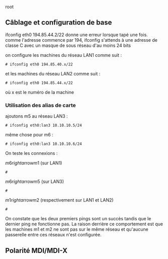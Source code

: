 root

## Câblage et configuration de base

ifconfig eth0 194.85.44.2/22 donne une erreur lorsque tapé une fois. comme l'adresse commence par 194, ifconfig s'attends à une adresse de classe C avec un masque de sous réseau d'au moins 24 bits

on configure les machines du réseau LAN1 comme suit :
```
# ifconfig eth0 194.85.40.x/22
```
et les machines du réseau LAN2 comme suit :
```
# ifconfig eth0 194.85.44.x/22
```

où x est le numéro de la machine

### Utilisation des alias de carte

ajoutons m5 au réseau LAN3 :
```
# ifconfig eth0:lan3 10.10.10.5/24
```

même chose pour m6 :
```
# ifconfig eth0:lan3 10.10.10.6/24
```

On teste les connexions :

$m6 rightarrow m1$ (sur LAN1)
```
# 
```

$m6 rightarrow m5$ (sur LAN3)
```
# 
```

$m1 rightarrow m2$ (respectivement sur LAN1 et LAN2)
```
# 
```

On constate que les deux premiers pings sont un succès tandis que le dernier ping ne fonctionne pas. La raison derrière ce comportement est que les machines m1 et m2 ne sont pas sur le même réseau et qu'aucune passerelle entre ces réseaux n'est configurée.

## Polarité MDI/MDI-X
